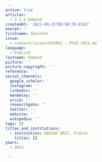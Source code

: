 ```yaml
---
active: true
articles:
  - 2.1.2_Edmond
createdAt: '2022-09-21T08:08:29.816Z'
exerpt: ''
firstname: Jennifer
issue:
  - content/issues/HCERES - PFUE 2022.md
language:
  - English
lastname: Edmond
picture: ''
picture_copyright: ''
reference: ''
social_channels:
  google_scholar: ''
  instagram: ''
  linkedin: ''
  mendeley: ''
  orcid: ''
  researchgate: ''
  twitter: ''
  website: ''
  wikipedia: ''
tags: []
titles_and_institutions:
  - institution: DARIAH ERIC, France
    titles: []
years:
  - 2022

---
```

